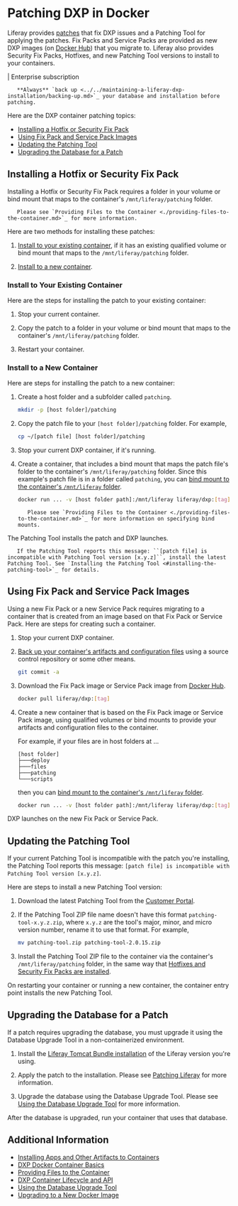 # Patching DXP in Docker

Liferay provides [patches](../../maintaining-a-liferay-dxp-installation/patching-liferay/patching-liferay.md) that fix DXP issues and a Patching Tool for applying the patches. Fix Packs and Service Packs are provided as new DXP images (on [Docker Hub](https://hub.docker.com/r/liferay/dxp)) that you migrate to. Liferay also provides Security Fix Packs, Hotfixes, and new Patching Tool versions to install to your containers.

| Enterprise subscription

```important::
   **Always** `back up <../../maintaining-a-liferay-dxp-installation/backing-up.md>`_ your database and installation before patching.
```

Here are the DXP container patching topics:

* [Installing a Hotfix or Security Fix Pack](#installing-a-hotfix-or-security-fix-pack)
* [Using Fix Pack and Service Pack Images](#using-fix-pack-and-service-pack-images)
* [Updating the Patching Tool](#updating-the-patching-tool)
* [Upgrading the Database for a Patch](#upgrading-the-database-for-a-patch)

## Installing a Hotfix or Security Fix Pack

Installing a Hotfix or Security Fix Pack requires a folder in your volume or bind mount that maps to the container's `/mnt/liferay/patching` folder.

```note::
   Please see `Providing Files to the Container <./providing-files-to-the-container.md>`_ for more information.
```

Here are two methods for installing these patches:

1. [Install to your existing container](#install-to-your-existing-container), if it has an existing qualified volume or bind mount that maps to the `/mnt/liferay/patching` folder.

1. [Install to a new container](#install-to-a-new-container).

### Install to Your Existing Container

Here are the steps for installing the patch to your existing container:

1. Stop your current container.

1. Copy the patch to a folder in your volume or bind mount that maps to the container's `/mnt/liferay/patching` folder.

1. Restart your container.

### Install to a New Container

Here are steps for installing the patch to a new container:

1. Create a host folder and a subfolder called `patching`.

    ```bash
    mkdir -p [host folder]/patching
    ```

1. Copy the patch file to your `[host folder]/patching` folder. For example,

   ```bash
   cp ~/[patch file] [host folder]/patching
   ```

1. Stop your current DXP container, if it's running.

1. Create a container, that includes a bind mount that maps the patch file's folder to the container's `/mnt/liferay/patching` folder. Since this example's patch file is in a folder called `patching`, you can [bind mount to the container's `/mnt/liferay` folder](./providing-files-to-the-container.md#bind-mounting-a-host-folder-to-mnt-liferay).

    ```bash
    docker run ... -v [host folder path]:/mnt/liferay liferay/dxp:[tag]
    ```

    ```note::
       Please see `Providing Files to the Container <./providing-files-to-the-container.md>`_ for more information on specifying bind mounts.
    ```

The Patching Tool installs the patch and DXP launches.

```important::
   If the Patching Tool reports this message: ``[patch file] is incompatible with Patching Tool version [x.y.z]``, install the latest Patching Tool. See `Installing the Patching Tool <#installing-the-patching-tool>`_ for details.
```

## Using Fix Pack and Service Pack Images

Using a new Fix Pack or a new Service Pack requires migrating to a container that is created from an image based on that Fix Pack or Service Pack. Here are steps for creating such a container.

1. Stop your current DXP container.

1. [Back up your container's artifacts and configuration files](../../maintaining-a-liferay-dxp-installation) using a source control repository or some other means.

    ```bash
    git commit -a
    ```

1. Download the Fix Pack image or Service Pack image from [Docker Hub](https://hub.docker.com/r/liferay/dxp).

    ```bash
    docker pull liferay/dxp:[tag]
    ```

1. Create a new container that is based on the Fix Pack image or Service Pack image, using qualified volumes or bind mounts to provide your artifacts and configuration files to the container.

    For example, if your files are in host folders at ...

    ```
    [host folder]
    ├───deploy
    ├───files
    ├───patching
    └───scripts
    ```

    then you can [bind mount to the container's `/mnt/liferay` folder](./providing-files-to-the-container.md#bind-mounting-a-host-folder-to-mnt-liferay).

    ```bash
    docker run ... -v [host folder path]:/mnt/liferay liferay/dxp:[tag]
    ```

DXP launches on the new Fix Pack or Service Pack.

## Updating the Patching Tool

If your current Patching Tool is incompatible with the patch you're installing, the Patching Tool reports this message: `[patch file] is incompatible with Patching Tool version [x.y.z]`.

Here are steps to install a new Patching Tool version:

1. Download the latest Patching Tool from the [Customer Portal](https://customer.liferay.com/downloads?p_p_id=com_liferay_osb_customer_downloads_display_web_DownloadsDisplayPortlet&_com_liferay_osb_customer_downloads_display_web_DownloadsDisplayPortlet_productAssetCategoryId=118191019&_com_liferay_osb_customer_downloads_display_web_DownloadsDisplayPortlet_fileTypeAssetCategoryId=118191066).

1. If the Patching Tool ZIP file name doesn't have this format `patching-tool-x.y.z.zip`, where `x.y.z` are the tool's major, minor, and micro version number, rename it to use that format. For example,

    ```bash
    mv patching-tool.zip patching-tool-2.0.15.zip
    ```

1. Install the Patching Tool ZIP file to the container via the container's `/mnt/liferay/patching` folder, in the same way that [Hotfixes and Security Fix Packs are installed](#installing-a-hotfix-or-security-fix-pack).

On restarting your container or running a new container, the container entry point installs the new Patching Tool.

## Upgrading the Database for a Patch

If a patch requires upgrading the database, you must upgrade it using the Database Upgrade Tool in a non-containerized environment.

1. Install the [Liferay Tomcat Bundle installation](../installing-a-liferay-tomcat-bundle.md) of the Liferay version you're using.

1. Apply the patch to the installation. Please see [Patching Liferay](../maintaining-a-liferay-dxp-installation/patching-liferay/patching-liferay.md) for more information.

1. Upgrade the database using the Database Upgrade Tool. Please see [Using the Database Upgrade Tool](../../upgrading-liferay-dxp/upgrade-basics/using-the-database-upgrade-tool.md) for more information.

After the database is upgraded, run your container that uses that database.

## Additional Information

* [Installing Apps and Other Artifacts to Containers](./installing-apps-and-other-artifacts-to-containers.md)
* [DXP Docker Container Basics](./dxp-docker-container-basics.md)
* [Providing Files to the Container](./providing-files-to-the-container.md)
* [DXP Container Lifecycle and API](./dxp-container-lifecycle-and-api.md)
* [Using the Database Upgrade Tool](../../upgrading-liferay/upgrade-basics/using-the-database-upgrade-tool.md)
* [Upgrading to a New Docker Image](./upgrading-to-a-new-docker-image.md)